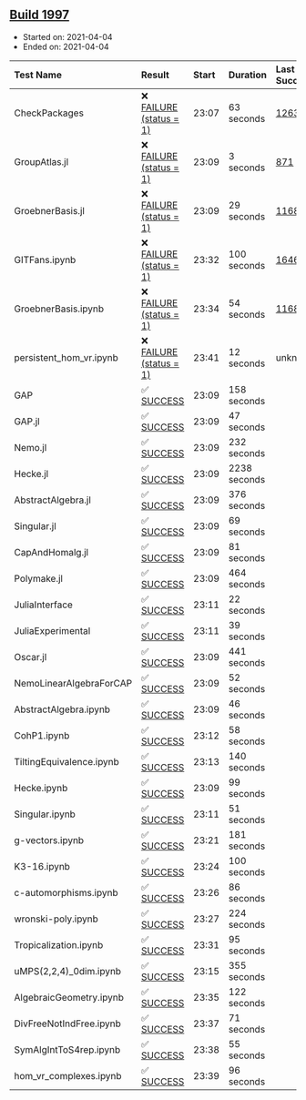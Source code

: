 ## [Build 1997](https://oscarci.mathematik.uni-kl.de/job/oscar-stable/1997/)

* Started on: 2021-04-04
* Ended on: 2021-04-04

| Test Name    | Result | Start | Duration | Last Success | First Failure |
|:-------------|:-------|:------|:---------|:-------------|:--------------|
| CheckPackages | ❌ [FAILURE (status = 1)](https://oscarci.mathematik.uni-kl.de/job/oscar-stable/1997/artifact/logs/build-1997/CheckPackages.log) | 23:07 | 63 seconds | [1263](https://oscarci.mathematik.uni-kl.de/job/oscar-stable/1263/) | [1264](https://oscarci.mathematik.uni-kl.de/job/oscar-stable/1264/) |
| GroupAtlas.jl | ❌ [FAILURE (status = 1)](https://oscarci.mathematik.uni-kl.de/job/oscar-stable/1997/artifact/logs/build-1997/GroupAtlas.jl.log) | 23:09 | 3 seconds | [871](https://oscarci.mathematik.uni-kl.de/job/oscar-stable/871/) | [872](https://oscarci.mathematik.uni-kl.de/job/oscar-stable/872/) |
| GroebnerBasis.jl | ❌ [FAILURE (status = 1)](https://oscarci.mathematik.uni-kl.de/job/oscar-stable/1997/artifact/logs/build-1997/GroebnerBasis.jl.log) | 23:09 | 29 seconds | [1168](https://oscarci.mathematik.uni-kl.de/job/oscar-stable/1168/) | [1169](https://oscarci.mathematik.uni-kl.de/job/oscar-stable/1169/) |
| GITFans.ipynb | ❌ [FAILURE (status = 1)](https://oscarci.mathematik.uni-kl.de/job/oscar-stable/1997/artifact/logs/build-1997/GITFans.ipynb.log) | 23:32 | 100 seconds | [1646](https://oscarci.mathematik.uni-kl.de/job/oscar-stable/1646/) | [1647](https://oscarci.mathematik.uni-kl.de/job/oscar-stable/1647/) |
| GroebnerBasis.ipynb | ❌ [FAILURE (status = 1)](https://oscarci.mathematik.uni-kl.de/job/oscar-stable/1997/artifact/logs/build-1997/GroebnerBasis.ipynb.log) | 23:34 | 54 seconds | [1168](https://oscarci.mathematik.uni-kl.de/job/oscar-stable/1168/) | [1169](https://oscarci.mathematik.uni-kl.de/job/oscar-stable/1169/) |
| persistent_hom_vr.ipynb | ❌ [FAILURE (status = 1)](https://oscarci.mathematik.uni-kl.de/job/oscar-stable/1997/artifact/logs/build-1997/persistent_hom_vr.ipynb.log) | 23:41 | 12 seconds | unknown | unknown |
| GAP | ✅ [SUCCESS](https://oscarci.mathematik.uni-kl.de/job/oscar-stable/1997/artifact/logs/build-1997/GAP.log) | 23:09 | 158 seconds |  |  |
| GAP.jl | ✅ [SUCCESS](https://oscarci.mathematik.uni-kl.de/job/oscar-stable/1997/artifact/logs/build-1997/GAP.jl.log) | 23:09 | 47 seconds |  |  |
| Nemo.jl | ✅ [SUCCESS](https://oscarci.mathematik.uni-kl.de/job/oscar-stable/1997/artifact/logs/build-1997/Nemo.jl.log) | 23:09 | 232 seconds |  |  |
| Hecke.jl | ✅ [SUCCESS](https://oscarci.mathematik.uni-kl.de/job/oscar-stable/1997/artifact/logs/build-1997/Hecke.jl.log) | 23:09 | 2238 seconds |  |  |
| AbstractAlgebra.jl | ✅ [SUCCESS](https://oscarci.mathematik.uni-kl.de/job/oscar-stable/1997/artifact/logs/build-1997/AbstractAlgebra.jl.log) | 23:09 | 376 seconds |  |  |
| Singular.jl | ✅ [SUCCESS](https://oscarci.mathematik.uni-kl.de/job/oscar-stable/1997/artifact/logs/build-1997/Singular.jl.log) | 23:09 | 69 seconds |  |  |
| CapAndHomalg.jl | ✅ [SUCCESS](https://oscarci.mathematik.uni-kl.de/job/oscar-stable/1997/artifact/logs/build-1997/CapAndHomalg.jl.log) | 23:09 | 81 seconds |  |  |
| Polymake.jl | ✅ [SUCCESS](https://oscarci.mathematik.uni-kl.de/job/oscar-stable/1997/artifact/logs/build-1997/Polymake.jl.log) | 23:09 | 464 seconds |  |  |
| JuliaInterface | ✅ [SUCCESS](https://oscarci.mathematik.uni-kl.de/job/oscar-stable/1997/artifact/logs/build-1997/JuliaInterface.log) | 23:11 | 22 seconds |  |  |
| JuliaExperimental | ✅ [SUCCESS](https://oscarci.mathematik.uni-kl.de/job/oscar-stable/1997/artifact/logs/build-1997/JuliaExperimental.log) | 23:11 | 39 seconds |  |  |
| Oscar.jl | ✅ [SUCCESS](https://oscarci.mathematik.uni-kl.de/job/oscar-stable/1997/artifact/logs/build-1997/Oscar.jl.log) | 23:09 | 441 seconds |  |  |
| NemoLinearAlgebraForCAP | ✅ [SUCCESS](https://oscarci.mathematik.uni-kl.de/job/oscar-stable/1997/artifact/logs/build-1997/NemoLinearAlgebraForCAP.log) | 23:09 | 52 seconds |  |  |
| AbstractAlgebra.ipynb | ✅ [SUCCESS](https://oscarci.mathematik.uni-kl.de/job/oscar-stable/1997/artifact/logs/build-1997/AbstractAlgebra.ipynb.log) | 23:09 | 46 seconds |  |  |
| CohP1.ipynb | ✅ [SUCCESS](https://oscarci.mathematik.uni-kl.de/job/oscar-stable/1997/artifact/logs/build-1997/CohP1.ipynb.log) | 23:12 | 58 seconds |  |  |
| TiltingEquivalence.ipynb | ✅ [SUCCESS](https://oscarci.mathematik.uni-kl.de/job/oscar-stable/1997/artifact/logs/build-1997/TiltingEquivalence.ipynb.log) | 23:13 | 140 seconds |  |  |
| Hecke.ipynb | ✅ [SUCCESS](https://oscarci.mathematik.uni-kl.de/job/oscar-stable/1997/artifact/logs/build-1997/Hecke.ipynb.log) | 23:09 | 99 seconds |  |  |
| Singular.ipynb | ✅ [SUCCESS](https://oscarci.mathematik.uni-kl.de/job/oscar-stable/1997/artifact/logs/build-1997/Singular.ipynb.log) | 23:11 | 51 seconds |  |  |
| g-vectors.ipynb | ✅ [SUCCESS](https://oscarci.mathematik.uni-kl.de/job/oscar-stable/1997/artifact/logs/build-1997/g-vectors.ipynb.log) | 23:21 | 181 seconds |  |  |
| K3-16.ipynb | ✅ [SUCCESS](https://oscarci.mathematik.uni-kl.de/job/oscar-stable/1997/artifact/logs/build-1997/K3-16.ipynb.log) | 23:24 | 100 seconds |  |  |
| c-automorphisms.ipynb | ✅ [SUCCESS](https://oscarci.mathematik.uni-kl.de/job/oscar-stable/1997/artifact/logs/build-1997/c-automorphisms.ipynb.log) | 23:26 | 86 seconds |  |  |
| wronski-poly.ipynb | ✅ [SUCCESS](https://oscarci.mathematik.uni-kl.de/job/oscar-stable/1997/artifact/logs/build-1997/wronski-poly.ipynb.log) | 23:27 | 224 seconds |  |  |
| Tropicalization.ipynb | ✅ [SUCCESS](https://oscarci.mathematik.uni-kl.de/job/oscar-stable/1997/artifact/logs/build-1997/Tropicalization.ipynb.log) | 23:31 | 95 seconds |  |  |
| uMPS(2,2,4)_0dim.ipynb | ✅ [SUCCESS](https://oscarci.mathematik.uni-kl.de/job/oscar-stable/1997/artifact/logs/build-1997/uMPS-2-2-4-_0dim.ipynb.log) | 23:15 | 355 seconds |  |  |
| AlgebraicGeometry.ipynb | ✅ [SUCCESS](https://oscarci.mathematik.uni-kl.de/job/oscar-stable/1997/artifact/logs/build-1997/AlgebraicGeometry.ipynb.log) | 23:35 | 122 seconds |  |  |
| DivFreeNotIndFree.ipynb | ✅ [SUCCESS](https://oscarci.mathematik.uni-kl.de/job/oscar-stable/1997/artifact/logs/build-1997/DivFreeNotIndFree.ipynb.log) | 23:37 | 71 seconds |  |  |
| SymAlgIntToS4rep.ipynb | ✅ [SUCCESS](https://oscarci.mathematik.uni-kl.de/job/oscar-stable/1997/artifact/logs/build-1997/SymAlgIntToS4rep.ipynb.log) | 23:38 | 55 seconds |  |  |
| hom_vr_complexes.ipynb | ✅ [SUCCESS](https://oscarci.mathematik.uni-kl.de/job/oscar-stable/1997/artifact/logs/build-1997/hom_vr_complexes.ipynb.log) | 23:39 | 96 seconds |  |  |
